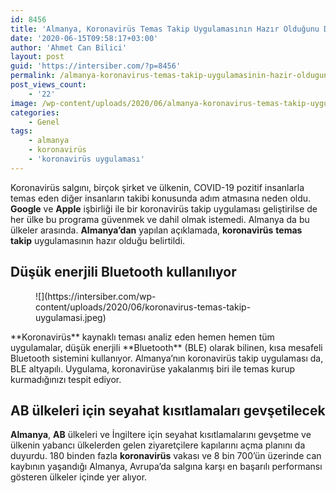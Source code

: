 ```yaml
---
id: 8456
title: 'Almanya, Koronavirüs Temas Takip Uygulamasının Hazır Olduğunu Duyurdu'
date: '2020-06-15T09:58:17+03:00'
author: 'Ahmet Can Bilici'
layout: post
guid: 'https://intersiber.com/?p=8456'
permalink: /almanya-koronavirus-temas-takip-uygulamasinin-hazir-oldugunu-duyurdu/
post_views_count:
    - '22'
image: /wp-content/uploads/2020/06/almanya-koronavirus-temas-takip-uygulamasinin-hazir-oldugunu-duyurdu.jpg
categories:
    - Genel
tags:
    - almanya
    - koronavirüs
    - 'koronavirüs uygulaması'
---
```


Koronavirüs salgını, birçok şirket ve ülkenin, COVID-19 pozitif insanlarla temas eden diğer insanların takibi konusunda adım atmasına neden oldu. **Google** ve **Apple** işbirliği ile bir koronavirüs takip uygulaması geliştirilse de her ülke bu programa güvenmek ve dahil olmak istemedi. Almanya da bu ülkeler arasında. **Almanya’dan** yapılan açıklamada, **koronavirüs** **temas** **takip** uygulamasının hazır olduğu belirtildi.

## Düşük enerjili Bluetooth kullanılıyor

<figure class="wp-block-image size-large">![](https://intersiber.com/wp-content/uploads/2020/06/koronavirus-temas-takip-uygulamasi.jpeg)</figure>**Koronavirüs** kaynaklı teması analiz eden hemen hemen tüm uygulamalar, düşük enerjili **Bluetooth** (BLE) olarak bilinen, kısa mesafeli Bluetooth sistemini kullanıyor. Almanya’nın koronavirüs takip uygulaması da, BLE altyapılı. Uygulama, koronavirüse yakalanmış biri ile temas kurup kurmadığınızı tespit ediyor.

## AB ülkeleri için seyahat kısıtlamaları gevşetilecek

**Almanya**, **AB** ülkeleri ve İngiltere için seyahat kısıtlamalarını gevşetme ve ülkenin yabancı ülkelerden gelen ziyaretçilere kapılarını açma planını da duyurdu. 180 binden fazla **koronavirüs** vakası ve 8 bin 700’ün üzerinde can kaybının yaşandığı Almanya, Avrupa’da salgına karşı en başarılı performansı gösteren ülkeler içinde yer alıyor.